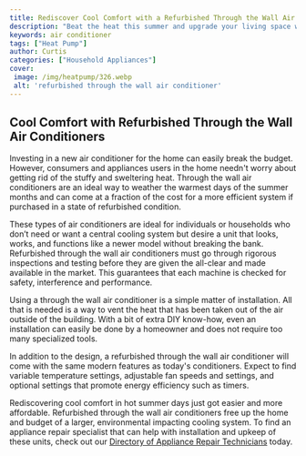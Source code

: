 ```yaml
---
title: Rediscover Cool Comfort with a Refurbished Through the Wall Air Conditioner
description: "Beat the heat this summer and upgrade your living space with a refurbished Through the Wall Air Conditioner Discover how to achieve optimal cool comfort and enjoy a range of features with an easy installation and user-friendly setup"
keywords: air conditioner
tags: ["Heat Pump"]
author: Curtis
categories: ["Household Appliances"]
cover: 
 image: /img/heatpump/326.webp
 alt: 'refurbished through the wall air conditioner'
---
```

## Cool Comfort with Refurbished Through the Wall Air Conditioners 
Investing in a new air conditioner for the home can easily break the budget. However, consumers and appliances users in the home needn't worry about getting rid of the stuffy and sweltering heat. Through the wall air conditioners are an ideal way to weather the warmest days of the summer months and can come at a fraction of the cost for a more efficient system if purchased in a state of refurbished condition. 

These types of air conditioners are ideal for individuals or households who don’t need or want a central cooling system but desire a unit that looks, works, and functions like a newer model without breaking the bank. Refurbished through the wall air conditioners must go through rigorous inspections and testing before they are given the all-clear and made available in the market. This guarantees that each machine is checked for safety, interference and performance. 

Using a through the wall air conditioner is a simple matter of installation. All that is needed is a way to vent the heat that has been taken out of the air outside of the building. With a bit of extra DIY know-how, even an installation can easily be done by a homeowner and does not require too many specialized tools. 

In addition to the design, a refurbished through the wall air conditioner will come with the same modern features as today's conditioners. Expect to find variable temperature settings, adjustable fan speeds and settings, and optional settings that promote energy efficiency such as timers. 

Rediscovering cool comfort in hot summer days just got easier and more affordable. Refurbished through the wall air conditioners free up the home and budget of a larger, environmental impacting cooling system. To find an appliance repair specialist that can help with installation and upkeep of these units, check out our [Directory of Appliance Repair Technicians](./pages/appliance-repair-technicians) today.
